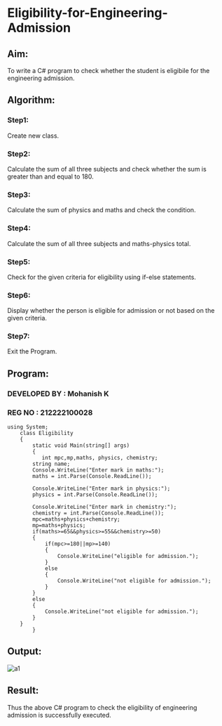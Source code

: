 # Eligibility-for-Engineering-Admission

## Aim:

To write a C# program to check whether the student is eligibile for the engineering admission.

## Algorithm:

### Step1: 

Create new class.

### Step2: 

Calculate the sum of all three subjects and check whether the sum is greater than and equal to 180.

### Step3:

Calculate the sum of physics and maths and check the condition.

### Step4:

Calculate the sum of all three subjects and maths-physics total.

### Step5:

Check for the given criteria for eligibility using if-else statements.

### Step6:

Display whether the person is eligible for admission or not based on the given criteria.

### Step7:

Exit the Program.

## Program:

### DEVELOPED BY : Mohanish K
### REG NO : 212222100028

```
using System;
    class Eligibility
    {
        static void Main(string[] args)
        {
           int mpc,mp,maths, physics, chemistry;
        string name;
        Console.WriteLine("Enter mark in maths:");
        maths = int.Parse(Console.ReadLine());

        Console.WriteLine("Enter mark in physics:");
        physics = int.Parse(Console.ReadLine());

        Console.WriteLine("Enter mark in chemistry:");
        chemistry = int.Parse(Console.ReadLine());
        mpc=maths+physics+chemistry;
        mp=maths+physics;
        if(maths>=65&&physics>=55&&chemistry>=50)
        {
            if(mpc>=180||mp>=140)
            {
                Console.WriteLine("eligible for admission.");
            }
            else
            {
                Console.WriteLine("not eligible for admission.");
            }
        }
        else
        {
            Console.WriteLine("not eligible for admission.");
        }
    }
        }
```

## Output:

![a1](https://github.com/Abrinnisha6/Eligibility-for-Engineering-Admission/assets/118889454/036a6953-ee64-4c0c-81d1-e910384696bb)


## Result:

Thus the above C# program to check the eligibility of engineering admission is successfully executed.


